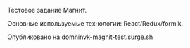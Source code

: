 Тестовое задание Магнит.

Основные используемые технологии: React/Redux/formik.

Опубликовано на domninvk-magnit-test.surge.sh
